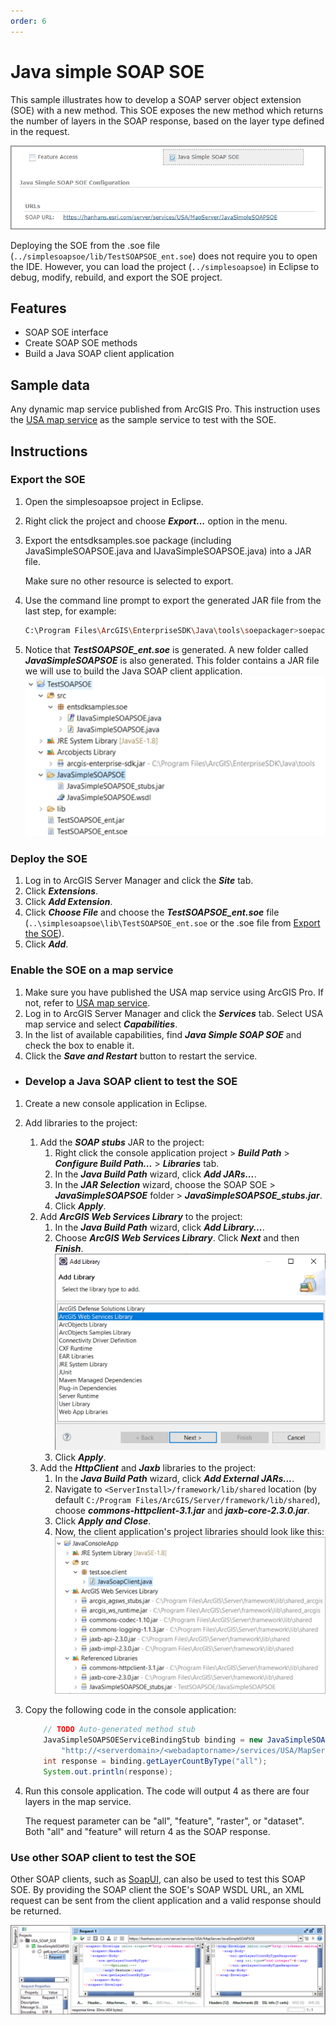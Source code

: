 ```yaml
---
order: 6
---
```


# Java simple SOAP SOE
This sample illustrates how to develop a SOAP server object extension (SOE) with a new method. This SOE exposes the new method which returns the number of layers in the SOAP response, based on the layer type defined in the request.

![](../../../../images/javasp/JavaSimpleSOAP0.png "Java Simple SOAP SOE Sample")

Deploying the SOE from the .soe file (`../simplesoapsoe/lib/TestSOAPSOE_ent.soe`) does not require you to open the IDE. However, you can load the project (`../simplesoapsoe`) in Eclipse to debug, modify, rebuild, and export the SOE project.

## Features

* SOAP SOE interface
* Create SOAP SOE methods
* Build a Java SOAP client application

## Sample data

Any dynamic map service published from ArcGIS Pro. This instruction uses the [USA map service](../../../ReadMe.md#1-usa-service) as the sample service to test with the SOE.

## Instructions

### Export the SOE

1. Open the simplesoapsoe project in Eclipse.
2. Right click the project and choose ***Export...*** option in the menu.
3. Export the entsdksamples.soe package (including JavaSimpleSOAPSOE.java and IJavaSimpleSOAPSOE.java) into a JAR file.

   Make sure no other resource is selected to export.
4. Use the command line prompt to export the generated JAR file from the last step, for example:
    ```bash
    C:\Program Files\ArcGIS\EnterpriseSDK\Java\tools\soepackager>soepackager_ent.bat -p C:\temp\simplesoapsoe\TestSOAPSOE_ent.jar -o C:\temp\simplesoapsoe -j "C:\Program Files\java\jdk1.8.0_201"
    ```
5. Notice that ***TestSOAPSOE_ent.soe*** is generated. A new folder called ***JavaSimpleSOAPSOE*** is also generated. This folder contains a JAR file we will use to build the Java SOAP client application.
   ![](../../../../images/javasp/JavaSimpleSOAP2.png "Java Simple SOAP SOE Sample")

### Deploy the SOE

1. Log in to ArcGIS Server Manager and click the ***Site*** tab.
2. Click ***Extensions***.
3. Click ***Add Extension***.
4. Click ***Choose File*** and choose the ***TestSOAPSOE_ent.soe*** file (`..\simplesoapsoe\lib\TestSOAPSOE_ent.soe` or the .soe file from [Export the SOE](#Export-the-SOE)).
5. Click ***Add***.

### Enable the SOE on a map service

1. Make sure you have published the USA map service using ArcGIS Pro. If not, refer to [USA map service](../../../ReadMe.md#1-usa-service).
2. Log in to ArcGIS Server Manager and click the ***Services*** tab. Select USA map service and select ***Capabilities***.
3. In the list of available capabilities, find ***Java Simple SOAP SOE*** and check the box to enable it.
4. Click the ***Save and Restart*** button to restart the service.

- ### Develop a Java SOAP client to test the SOE
1. Create a new console application in Eclipse.
2. Add libraries to the project:
   1. Add the ***SOAP stubs*** JAR to the project:
      1. Right click the console application project > ***Build Path*** > ***Configure Build Path...*** > ***Libraries*** tab.
      2. In the ***Java Build Path*** wizard, click ***Add JARs...***.
      3. In the ***JAR Selection*** wizard, choose the SOAP SOE > ***JavaSimpleSOAPSOE*** folder > ***JavaSimpleSOAPSOE_stubs.jar***.
      4. Click ***Apply***.
   2. Add ***ArcGIS Web Services Library*** to the project:
      1. In the ***Java Build Path*** wizard, click ***Add Library...***.
      2. Choose ***ArcGIS Web Services Library***. Click ***Next*** and then ***Finish***.  
         ![](../../../../images/javasp/JavaSimpleSOAP1.png "Java Simple SOAP SOE Sample")
      3. Click ***Apply***.
   3. Add the ***HttpClient*** and ***Jaxb*** libraries to the project:
      1. In the ***Java Build Path*** wizard, click ***Add External JARs...***.
      2. Navigate to `<ServerInstall>/framework/lib/shared` location (by default `C:/Program Files/ArcGIS/Server/framework/lib/shared`), choose ***commons-httpclient-3.1.jar*** and ***jaxb-core-2.3.0.jar***.
      3. Click ***Apply and Close***.
      4. Now, the client application's project libraries should look like this:
         ![](../../../../images/javasp/JavaSimpleSOAP3.png "Java Simple SOAP SOE Sample")
3. Copy the following code in the console application:

    ```java
        // TODO Auto-generated method stub
        JavaSimpleSOAPSOEServiceBindingStub binding = new JavaSimpleSOAPSOEServiceBindingStub(
            "http://<serverdomain>/<webadaptorname>/services/USA/MapServer/JavaSimpleSOAPSOE");
        int response = binding.getLayerCountByType("all");
        System.out.println(response);
    ```
4. Run this console application. The code will output 4 as there are four layers in the map service.

   The request parameter can be "all", "feature", "raster", or "dataset". Both "all" and "feature" will return 4 as the SOAP response.

### Use other SOAP client to test the SOE

Other SOAP clients, such as [SoapUI](https://www.soapui.org/downloads/soapui.html), can also be used to test this SOAP SOE. By providing the SOAP client the SOE's SOAP WSDL URL, an XML request can be sent from the client application and a valid response should be returned.

![](../../../../images/javasp/JavaSimpleSOAP4.png "Java Simple SOAP SOE Sample")
